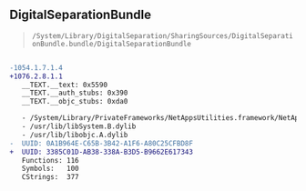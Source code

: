 ## DigitalSeparationBundle

> `/System/Library/DigitalSeparation/SharingSources/DigitalSeparationBundle.bundle/DigitalSeparationBundle`

```diff

-1054.1.7.1.4
+1076.2.8.1.1
   __TEXT.__text: 0x5590
   __TEXT.__auth_stubs: 0x390
   __TEXT.__objc_stubs: 0xda0

   - /System/Library/PrivateFrameworks/NetAppsUtilities.framework/NetAppsUtilities
   - /usr/lib/libSystem.B.dylib
   - /usr/lib/libobjc.A.dylib
-  UUID: 0A1B964E-C65B-3B42-A1F6-A80C25CFBD8F
+  UUID: 3385C01D-AB38-338A-B3D5-B9662E617343
   Functions: 116
   Symbols:   100
   CStrings:  377

```
